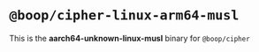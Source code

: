 # `@boop/cipher-linux-arm64-musl`

This is the **aarch64-unknown-linux-musl** binary for `@boop/cipher`
